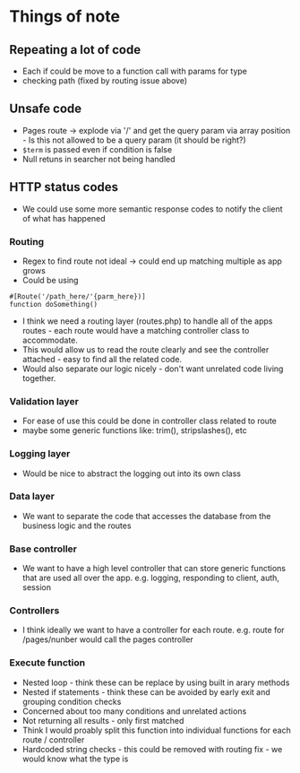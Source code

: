 # Things of note

## Repeating a lot of code

-   Each if could be move to a function call with params for type
-   checking path (fixed by routing issue above)

## Unsafe code

-   Pages route -> explode via '/' and get the query param via array position - Is this not allowed to be a query param (it should be right?)
-   `$term` is passed even if condition is false
-   Null retuns in searcher not being handled

## HTTP status codes

-   We could use some more semantic response codes to notify the client of what has happened

### Routing

-   Regex to find route not ideal -> could end up matching multiple as app grows
-   Could be using

```
#[Route('/path_here/'{parm_here})]
function doSomething()
```

-   I think we need a routing layer (routes.php) to handle all of the apps routes - each route would have a matching controller class to accommodate.
-   This would allow us to read the route clearly and see the controller attached - easy to find all the related code.
-   Would also separate our logic nicely - don't want unrelated code living together.

### Validation layer

-   For ease of use this could be done in controller class related to route
-   maybe some generic functions like: trim(), stripslashes(), etc

### Logging layer

-   Would be nice to abstract the logging out into its own class

### Data layer

-   We want to separate the code that accesses the database from the business logic and the routes

### Base controller

-   We want to have a high level controller that can store generic functions that are used all over the app. e.g. logging, responding to client, auth, session

### Controllers

-   I think ideally we want to have a controller for each route. e.g.
    route for /pages/nunber would call the pages controller

### Execute function

-   Nested loop - think these can be replace by using built in arary methods
-   Nested if statements - think these can be avoided by early exit and grouping condition checks
-   Concerned about too many conditions and unrelated actions
-   Not returning all results - only first matched
-   Think I would proably split this function into individual functions for each route / controller
-   Hardcoded string checks - this could be removed with routing fix - we would know what the type is
